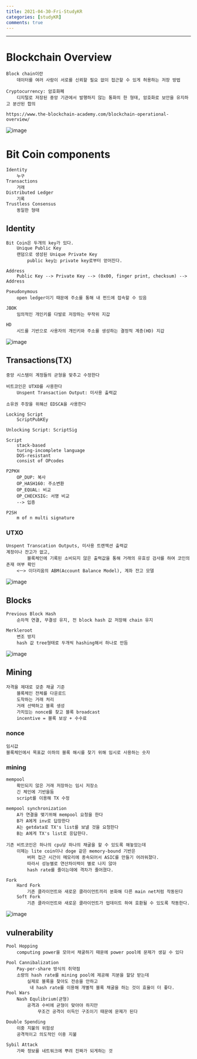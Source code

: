 ```yaml
---
title: 2021-04-30-Fri-StudyKR
categories: [studyKR]
comments: true
---
```

-------------------------------------------------------------------------------

# Blockchain Overview
```
Block chain이란
    데이터를 여러 사람이 서로를 신뢰할 필요 없이 접근할 수 있게 허용하는 저장 방법

Cryptocurrency: 암호화폐
    디지털로 저장된 중앙 기관에서 발행하지 않는 통화의 한 형태, 암호화로 보안을 유지하고 분산된 합의

https://www.the-blockchain-academy.com/blockchain-operational-overview/
```
![image](https://user-images.githubusercontent.com/59559270/116677238-f0a54c80-a9e2-11eb-87d6-1c960294ecfb.png)

# Bit Coin components
```
Identity
    누구
Transactions
    거래
Distributed Ledger
    기록
Trustless Consensus
    동일한 형태
```

## Identity
```
Bit Coin은 두개의 key가 있다. 
    Unique Public Key
    랜덤으로 생성된 Unique Private Key         
        public key는 private key로부터 얻어진다.

Address
    Public Key --> Private Key --> (0x00, finger print, checksum) --> Address

Pseudonymous
    open ledger이기 때문에 주소를 통해 내 펀드에 접속할 수 있음

JBOK
    임의적인 개인키를 다발로 저장하는 무작위 지갑

HD
    시드를 기반으로 사용자의 개인키와 주소를 생성하는 결정적 계층(HD) 지갑
```

![image](https://user-images.githubusercontent.com/59559270/116677478-395d0580-a9e3-11eb-89e0-653d3a0b2281.png)

## Transactions(TX)
```
중앙 시스템이 계정들의 균형을 맞추고 수정한다

비트코인은 UTXO를 사용한다
    Unspent Transaction Output: 미사용 출력값
    
소유권 주장을 위해선 EDSCA을 사용한다

Locking Script
    ScriptPubKEy

Unlocking Script: ScriptSig

Script
    stack-based
    turing-incomplete language
    DOS-resistant
    consist of OPcodes

P2PKH
    OP_DUP: 복사
    OP_HASH160: 주소변환
    OP_EQUAL: 비교
    OP_CHECKSIG: 서명 비교
    --> 입증

P2SH
    m of n multi signature

```

### UTXO
```
Unspent Transcation Outputs, 미사용 트랜잭션 출력값
계정이나 잔고가 없고, 
        블록체인에 기록된 소비되지 않은 출력값을 통해 거래의 유효성 검사를 하여 코인의 존재 여부 확인
    <ㅡ> 이더리움의 ABM(Account Balance Model), 계좌 잔고 모델
```
![image](https://user-images.githubusercontent.com/59559270/116677015-a7ed9380-a9e2-11eb-972c-e6c468833c5c.png)

## Blocks
```
Previous Block Hash
    순차적 연결, 무결성 유지, 전 block hash 값 저장해 chain 유지

Merkleroot
    변조 방지
    hash 값 tree형태로 두개씩 hashing해서 하나로 만듬

```
![image](https://user-images.githubusercontent.com/59559270/116676897-8391b700-a9e2-11eb-9118-c1cbee4d6952.png)

## Mining
```
자격을 제대로 갖춘 채굴 기준
    블록체인 전체를 다운로드
    도착하는 거래 처리
    거래 선택하고 블록 생성
    가치있는 nonce를 찾고 블록 broadcast
    incentive = 블록 보상 + 수수료
```

### nonce
```
임시값
블록체인에서 목표값 이하의 블록 해시를 찾기 위해 임시로 사용하는 숫자
```

### mining
```
mempool
    확인되지 않은 거래 저장하는 임시 저장소
    긴 체인에 기반을둠
    script를 이용해 TX 수정

mempool synchronization 
    A가 연결을 맺기위해 mempool 요청을 한다
    B가 A에게 inv로 답장한다
    A는 getdata로 TX's list를 보낼 것을 요청한다
    B는 A에게 TX's list로 응답한다.

기존 비트코인은 하나의 cpu당 하나의 채굴을 할 수 있도록 해놓았는데
    이제는 lite coin이나 doge 같은 memory-bound 기반은 
        버퍼 접근 시간이 메모리에 종속되어서 ASIC를 만들기 어려워졌다. 
        따라서 성능별로 연산차이력이 별로 나지 않아 
        hash rate를 줄이는데에 격차가 줄어졌다.

Fork
    Hard Fork
        기존 클라이언트와 새로운 클라이언트끼리 분화해 다른 main net처럼 작동된다
    Soft Fork
        기존 클라이언트와 새로운 클라이언트가 업데이트 하여 호환될 수 있도록 작동한다.
```
![image](https://user-images.githubusercontent.com/59559270/116676762-56450900-a9e2-11eb-9afa-9cff1c03b3a4.png)
## vulnerability
```
Pool Hopping
    computing power을 모아서 채굴하기 때문에 power pool에 문제가 생길 수 있다

Pool Cannibalization
    Pay-per-share 방식의 취약점
    소량의 hash rate를 mining pool에 제공해 지분을 할당 받는데
        실제로 블록을 찾아도 전송을 안하고
         내 hash rate를 이용해 개별적 블록 채굴을 하는 것이 효율이 더 좋다.
Pool Wars
    Nash Equlibrium(균형)
        공격과 수비에 균형이 맞아야 하지만
            무조건 공격이 이득인 구조이기 때문에 문제가 된다

Double Spending
    이중 지불의 위험성
    공격적이고 의도적인 이중 지불

Sybil Attack
    가짜 정보를 네트워크에 뿌려 진짜가 되게하는 것

```

